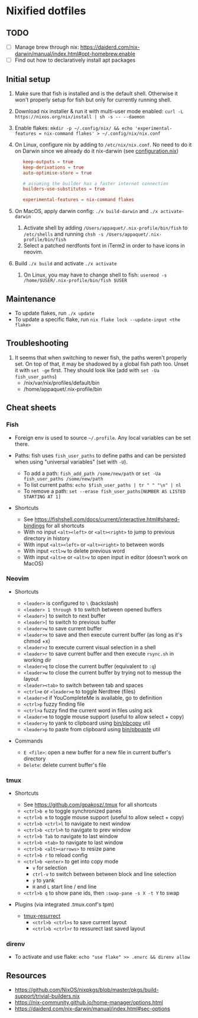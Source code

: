 
# Nixified dotfiles

## TODO

- [ ] Manage brew through nix: <https://daiderd.com/nix-darwin/manual/index.html#opt-homebrew.enable>
- [ ] Find out how to declaratively install apt packages

## Initial setup

1. Make sure that fish is installed and is the default shell. Otherwise it won't properly setup for fish but only for currently running shell.

2. Download nix installer & run it with multi-user mode enabled: `curl -L https://nixos.org/nix/install | sh -s -- --daemon`

3. Enable flakes: `mkdir -p ~/.config/nix/ && echo 'experimental-features = nix-command flakes' > ~/.config/nix/nix.conf`

4. On Linux, configure nix by adding to `/etc/nix/nix.conf`.
   No need to do it on Darwin since we already do it nix-darwin (see [configuration.nix](./darwin/mbpapp/configuration.nix))

   ```conf
      keep-outputs = true
      keep-derivations = true
      auto-optimise-store = true

      # assuming the builder has a faster internet connection
      builders-use-substitutes = true

      experimental-features = nix-command flakes
   ```

5. On MacOS, apply darwin config: `./x build-darwin` and `./x activate-darwin`
   1. Activate shell by adding `/Users/appaquet/.nix-profile/bin/fish` to `/etc/shells` and running `chsh -s /Users/appaquet/.nix-profile/bin/fish`
   2. Select a patched nerdfonts font in iTerm2 in order to have icons in neovim.

6. Build `./x build` and activate `./x activate`
   1. On Linux, you may have to change shell to fish: `usermod -s /home/$USER/.nix-profile/bin/fish $USER`

## Maintenance

- To update flakes, run `./x update`
- To update a specific flake, run `nix flake lock --update-input <the flake>`

## Troubleshooting

1. It seems that when switching to newer fish, the paths weren't properly set.
   On top of that, it may be shadowed by a global fish path too. Unset it with `set -ge` first.
   They should look like (add with `set -Ua fish_user_paths`)
     - /nix/var/nix/profiles/default/bin
     - /home/appaquet/.nix-profile/bin

## Cheat sheets

### Fish

- Foreign env is used to source `~/.profile`. Any local variables can be set there.
- Paths: fish uses `fish_user_paths` to define paths and can be persisted when using "universal variables" (set with `-U`).
  - To add a path: `fish_add_path /some/new/path` or `set -Ua fish_user_paths /some/new/path`
  - To list current paths: `echo $fish_user_paths | tr " " "\n" | nl`
  - To remove a path: `set --erase fish_user_paths[NUMBER AS LISTED STARTING AT 1]`

- Shortcuts
  - See <https://fishshell.com/docs/current/interactive.html#shared-bindings> for all shortcuts
  - With no input `<alt><left>` or `<alt><right>` to jump to previous directory in history
  - With input `<alt><left>` or `<alt><right>` to between words
  - With input `<ctl>w` to delete previous word
  - With input `<alt>e` or `<alt>v` to open input in editor (doesn't work on MacOS)

### Neovim

- Shortcuts
  - `<leader>` is configured to `\` (backslash)
  - `<leader> 1 through 9` to switch between opened buffers
  - `<leader>]` to switch to next buffer
  - `<leader>[` to switch to previous buffer
  - `<leader>w` to save current buffer
  - `<leader>x` to save and then execute current buffer (as long as it's chmod +x)
  - `<leader>z` to execute current visual selection in a shell
  - `<leader>r` to save current buffer and then execute `rsync.sh` in working dir
  - `<leader>q` to close the current buffer (equivalent to `:q`)
  - `<leader>w` to close the current buffer by trying not to messup the layout
  - `<leader><tab>` to switch between tab and spaces
  - `<ctrl>e` or `<leader>e` to toggle Nerdtree (files)
  - `<leader>d` if YouCompleteMe is available, go to definition
  - `<ctrl>p` fuzzy finding file
  - `<ctrl>a` fuzzy find the current word in files using ack
  - `<leader>m` to toggle mouse support (useful to allow select + copy)
  - `<leader>y` to yank to clipboard using [bin/pbcopy](bin/pbcopy) util
  - `<leader>p` to paste from clipboard using [bin/pbpaste](bin/pbpaste) util

- Commands
  - `E <file>`: open a new buffer for a new file in current buffer's directory
  - `Delete`: delete current buffer's file

### tmux

- Shortcuts
  - See <https://github.com/gpakosz/.tmux> for all shortcuts
  - `<ctrl>b e` to toggle synchronized panes
  - `<ctrl>b m` to toggle mouse support (useful to allow select + copy)
  - `<ctrl>b <ctrl>l` to navigate to next window
  - `<ctrl>b <ctrl>h` to navigate to prev window
  - `<ctrl>b Tab` to navigate to last window
  - `<ctrl>b <tab>` to navigate to last window
  - `<ctrl>b <alt><arrows>` to resize pane
  - `<ctrl>b r` to reload config
  - `<ctrl>b <enter>` to get into copy mode
    - `v` for selection
    - `ctrl-v` to switch between between block and line selection
    - `y` to yank
    - `H` and `L` start line / end line
  - `<ctrl>b q` to show pane ids, then `:swap-pane -s X -t Y` to swap

- Plugins (via integrated .tmux.conf's tpm)
  - [tmux-resurrect](https://github.com/tmux-plugins/tmux-resurrect)
    - `<ctrl>b <ctrl>s` to save current layout
    - `<ctrl>b <ctrl>r` to ressurect last saved layout

### direnv

- To activate and use flake: `echo "use flake" >> .envrc && direnv allow`

## Resources

- <https://github.com/NixOS/nixpkgs/blob/master/pkgs/build-support/trivial-builders.nix>
- <https://nix-community.github.io/home-manager/options.html>
- <https://daiderd.com/nix-darwin/manual/index.html#sec-options>
